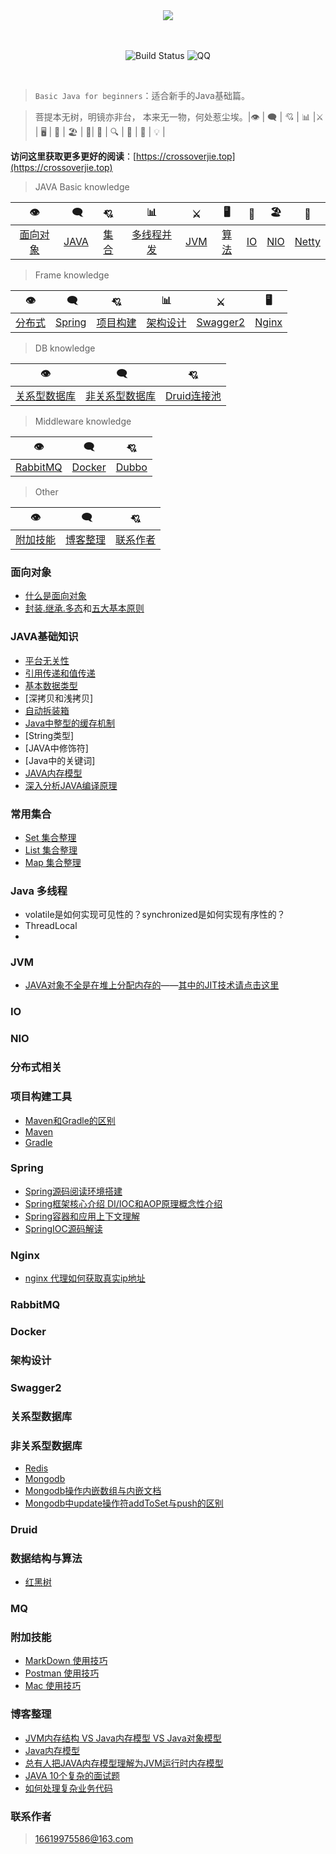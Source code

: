 <div align="center">  


<img src="https://timgsa.baidu.com/timg?image&quality=80&size=b9999_10000&sec=1562841045198&di=0a92f0bcba4b6edf6d9876fee9027a50&imgtype=0&src=http%3A%2F%2Fs1.sinaimg.cn%2Fmw690%2F005ASsKIgy6VMMsOBoI40%26690" width=""/> 
<br/>
<br/>
<br/>

![Build Status](https://travis-ci.org/crossoverJie/JCSprout.svg?branch=master)
![QQ](https://img.shields.io/badge/QQ-714066793-yellowgreen.svg)


</div><br>


> `Basic Java for beginners`：适合新手的Java基础篇。

> 菩提本无树，明镜亦非台，
本来无一物，何处惹尘埃。|👁 |‍ 🗨 | 💘 | 📊 |⚔️ | 🖥 | 🚏 | 🏖  | 🌁| 📮 | 🔍 | 🚀 | 🌈 | 💡 |

**访问这里获取更多更好的阅读**：[https://crossoverjie.top](https://crossoverjie.top)
<br/>
> JAVA Basic knowledge

|👁 |‍ 🗨 | 💘 | 📊 |⚔️ | 🖥 | 🚏 | 🏖  | 🌁 |
| :--------: | :--------: | :--------: | :--------: | :---------: | :---------: |  :---------: | :---------: | :---------: | 
| [面向对象](#面向对象) |[JAVA](#java基础知识) | [集合](#常用集合) | [多线程并发](#java-多线程)|[JVM](#jvm) |[算法](#数据结构与算法) | [IO](#IO) | [NIO](#NIO) | [Netty](netty) |

>Frame knowledge

|👁 |‍ 🗨 | 💘 | 📊 | ⚔️ | 🖥 |
| :--------: | :--------: | :--------: | :--------: | :--------: | :--------: |
| [分布式](#分布式相关) |[Spring](#spring)|[项目构建](#项目构建工具)|[架构设计](#架构设计)|[Swagger2 ](#swagger2)|[Nginx](#nginx)|

>DB knowledge

|👁 |‍ 🗨 | 💘 |
| :--------: | :--------: | :--------: |
| [关系型数据库](#关系型数据库) | [非关系型数据库](#非关系型数据库) | [Druid连接池](druid)|

>Middleware knowledge

|👁 | 🗨 | 💘 |
| :--------: | :--------: | :--------: |
| [RabbitMQ](#rabbitmq) | [Docker](#docker) | [Dubbo](dubbo)

>Other

|👁 |‍ 🗨 | 💘 |
| :--------: | :--------: | :--------: |
| [附加技能](#附加技能)| [博客整理](#博客整理) |[联系作者](#联系作者) |

### 面向对象
- [什么是面向对象](https://github.com/Marcos-Lay/Hello-JAVA/blob/master/Docs/Object-oriented/What_is_OO.md)
- [封装.继承.多态](https://github.com/Marcos-Lay/Hello-JAVA/blob/master/Docs/Object-oriented/README.md)和[五大基本原则](https://github.com/Marcos-Lay/Hello-JAVA/blob/master/Docs/Object-oriented/Five_Basic_Principles.md)

### JAVA基础知识
- [平台无关性](https://github.com/Marcos-Lay/Hello-JAVA/blob/master/Docs/JAVA_Basic/PlatformIndependence.md)
- [引用传递和值传递](https://blog.csdn.net/bntx2jsqfehy7/article/details/83508006)
- [基本数据类型](https://github.com/Marcos-Lay/Hello-JAVA/blob/master/Docs/JAVA_Basic/README.md)
- [深拷贝和浅拷贝]
- [自动拆装箱](https://github.com/hollischuang/toBeTopJavaer/blob/master/basics/java-basic/boxing-unboxing.md)
- [Java中整型的缓存机制](https://github.com/hollischuang/toBeTopJavaer/blob/master/basics/java-basic/integer-cache.md)
- [String类型]
- [JAVA中修饰符]
- [Java中的关键词]
- [JAVA内存模型](https://github.com/Marcos-Lay/Hello-JAVA/blob/master/Docs/JAVA_Basic/JAVA_Momery_Model.md)
- [深入分析JAVA编译原理](https://blog.csdn.net/weixin_44811417/article/details/90602576)

### 常用集合
- [Set 集合整理](https://github.com/Marcos-Lay/Hello-JAVA/blob/master/Docs/Common-sets/Set-set/Catalog.md)
- [List 集合整理]()
- [Map 集合整理](https://github.com/Marcos-Lay/Hello-JAVA/blob/master/Docs/Common-sets/Map-set/Catalog.md)

### Java 多线程
- volatile是如何实现可见性的？synchronized是如何实现有序性的？
- ThreadLocal 
- 
### JVM
- [JAVA对象不全是在堆上分配内存的](https://www.hollischuang.com/archives/2398)——[其中的JIT技术请点击这里](https://blog.csdn.net/weixin_44811417/article/details/90602576)

### IO

### NIO

### 分布式相关

### 项目构建工具
- [Maven和Gradle的区别](https://www.cnblogs.com/huang0925/p/5209563.html)
- [Maven]()
- [Gradle](https://github.com/Marcos-Lay/Hello-JAVA/blob/master/Docs/Project_Construction_Tools/Gradle/README.md)

### Spring
- [Spring源码阅读环境搭建]()
- [Spring框架核心介绍 DI/IOC和AOP原理概念性介绍](https://www.cnblogs.com/chenbenbuyi/p/7470834.html)
- [Spring容器和应用上下文理解](https://www.cnblogs.com/chenbenbuyi/p/8166304.html)
- [SpringIOC源码解读](https://github.com/Marcos-Lay/Hello-JAVA/blob/master/Docs/Spring/SpringIOCSourceCode.md)

### Nginx
- [nginx 代理如何获取真实ip地址](https://blog.csdn.net/it_0101/article/details/78390700)

### RabbitMQ

### Docker

### 架构设计

### Swagger2

### 关系型数据库

### 非关系型数据库
- [Redis]()
- [Mongodb]()
- [Mongodb操作内嵌数组与内嵌文档]()
- [Mongodb中update操作符addToSet与push的区别]()

### Druid

### 数据结构与算法
- [红黑树](https://github.com/Marcos-Lay/Hello-JAVA/blob/master/Docs/Data-Structure-and-Algorithms/RedAndBlackTree.md)
### MQ

### 附加技能
- [MarkDown 使用技巧](https://github.com/Marcos-Lay/Hello-JAVA/blob/master/Docs/Additional-functions/MarkDown/Catalog.md)
- [Postman 使用技巧](https://github.com/Marcos-Lay/Hello-JAVA/blob/master/Docs/Additional-functions/Postman/Postman_skill.md)
- [Mac 使用技巧]()

### 博客整理
- [JVM内存结构 VS Java内存模型 VS Java对象模型](http://www.hollischuang.com/archives/2509)
- [Java内存模型](https://www.hollischuang.com/archives/2550)
- [总有人把JAVA内存模型理解为JVM运行时内存模型](https://www.hollischuang.com/archives/3781)
- [JAVA 10个复杂的面试题](https://segmentfault.com/a/1190000019962661)
- [如何处理复杂业务代码](http://developer.51cto.com/art/201908/601248.htm)

### 联系作者

> 16619975586@163.com


